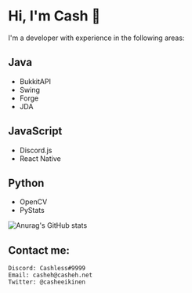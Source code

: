 # Hi, I'm Cash :wave: 


I'm a developer with experience in the following areas:

## Java
* BukkitAPI
* Swing
* Forge
* JDA

## JavaScript
* Discord.js
* React Native

## Python
* OpenCV
* PyStats

![Anurag's GitHub stats](https://github-readme-stats.vercel.app/api?username=casheh&show_icons=true)

## Contact me:
```
Discord: Cashless#9999
Email: casheh@casheh.net
Twitter: @casheeikinen
```
